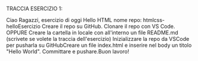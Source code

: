 TRACCIA ESERCIZIO 1:

Ciao Ragazzi,
esercizio di oggi Hello HTML
nome repo: htmlcss-helloEsercizio
Creare il repo su GitHub.
Clonare il repo con VS Code.
OPPURE
Creare la cartella in locale con all'interno un file README.md (scrivete se volete la traccia dell'esercizio)
Inizializzare la repo da VSCode per pusharla su GitHubCreare un file index.html e inserire nel body un titolo "Hello World".
Committare e pushare.Buon lavoro!